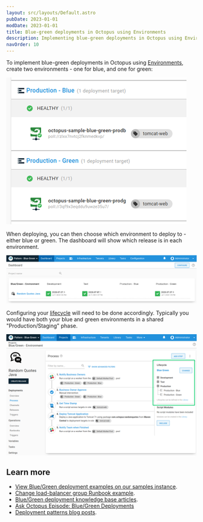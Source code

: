 ```yaml
---
layout: src/layouts/Default.astro
pubDate: 2023-01-01
modDate: 2023-01-01
title: Blue-green deployments in Octopus using Environments
description: Implementing blue-green deployments in Octopus using Environments.
navOrder: 10
---
```


To implement blue-green deployments in Octopus using [Environments](/docs/infrastructure/environments), create two environments - one for blue, and one for green:

![](/docs/deployments/patterns/blue-green-deployments/images/blue-green-create-envs.png "width=500")

When deploying, you can then choose which environment to deploy to - either blue or green. The dashboard will show which release is in each environment.

![](/docs/deployments/patterns/blue-green-deployments/images/blue-green-dashboard.png "width=500")

Configuring your [lifecycle](/docs/releases/lifecycles) will need to be done accordingly. Typically you would have both your blue and green environments in a shared "Production/Staging" phase.

![](/docs/deployments/patterns/blue-green-deployments/images/blue-green-lifecycle.png "width=500")

## Learn more

- [View Blue/Green deployment examples on our samples instance](https://oc.to/PatternBlueGreenSamplesSpace).
- [Change load-balancer group Runbook example](/docs/runbooks/runbook-examples/aws/change-load-balancer-group).
- [Blue/Green deployment knowledge base articles](https://oc.to/BlueGreenTaggedKBArticles).
- [Ask Octopus Episode: Blue/Green Deployments](https://www.youtube.com/watch?v=qFqoVwVzeo0)
- [Deployment patterns blog posts](https://octopus.com/blog/tag/Deployment%20Patterns).
